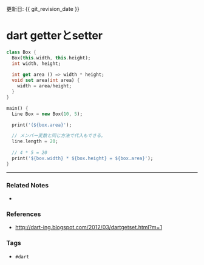 更新日: {{ git_revision_date }}

# dart getterとsetter
```dart
class Box {
  Box(this.width, this.height);
  int width, height;
	
  int get area () => width * height;
  void set area(int area) {
    width = area/height;
  }
}

main() {
  Line Box = new Box(10, 5);

  print('(${box.area}');

  // メンバー変数と同じ方法で代入もできる。
  line.length = 20;
	
  // 4 * 5 = 20
  print('${box.width} * ${box.height} = ${box.area}');
}
```

----
### Related Notes
- 

### References
- http://dart-ing.blogspot.com/2012/03/dartgetset.html?m=1

### Tags
- `#dart` 